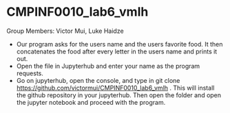 # CMPINF0010_lab6_vmlh
Group Members: Victor Mui, Luke Haidze
- Our program asks for the users name and the users favorite food. It then concatenates the food after every letter in the users name and prints it out. 
- Open the file in Jupyterhub and enter your name as the program requests. 
- Go on jupyterhub, open the console, and type in git clone https://github.com/victormui/CMPINF0010_lab6_vmlh . This will install the github repository in your jupyterhub. Then open the folder and open the jupyter notebook and proceed with the program. 